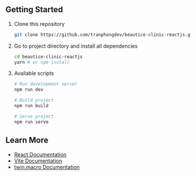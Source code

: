 ## Getting Started

1. Clone this repository

    ```bash
    git clone https://github.com/tranphongdev/beautice-clinic-reactjs.git
    ```

2. Go to project directory and install all dependencies

    ```bash
    cd beautice-clinic-reactjs
    yarn # or npm install
    ```

3. Available scripts

    ```bash
    # Run development server
    npm run dev

    # Build project
    npm run build

    # Serve project
    npm run serve
    ```

## Learn More

-   [React Documentation](https://reactjs.org)
-   [Vite Documentation](https://vitejs.dev/guide)
-   [twin.macro Documentation](https://github.com/ben-rogerson/twin.macro)
